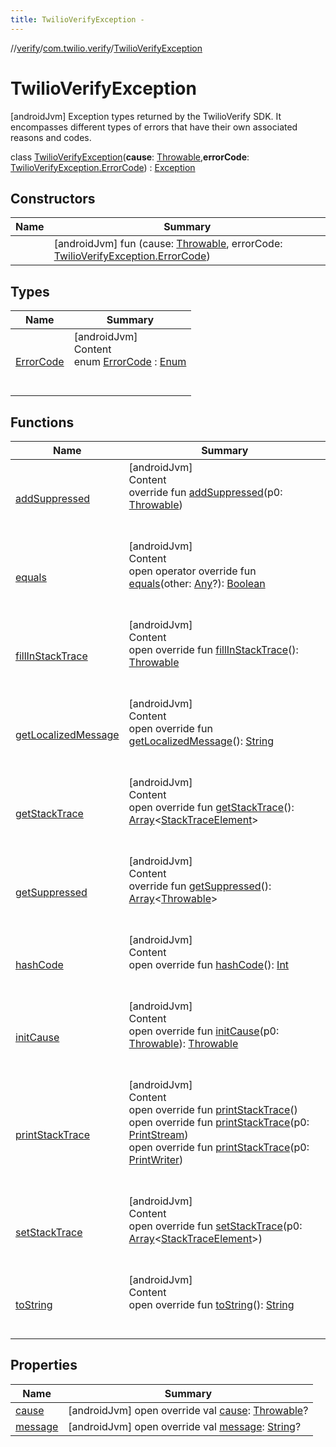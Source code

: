 ```yaml
---
title: TwilioVerifyException -
---
```

//[verify](../../index.md)/[com.twilio.verify](../index.md)/[TwilioVerifyException](index.md)



# TwilioVerifyException  
 [androidJvm] Exception types returned by the TwilioVerify SDK. It encompasses different types of errors that have their own associated reasons and codes.  
  
class [TwilioVerifyException](index.md)(**cause**: [Throwable](https://kotlinlang.org/api/latest/jvm/stdlib/kotlin/-throwable/index.html),**errorCode**: [TwilioVerifyException.ErrorCode](-error-code/index.md)) : [Exception](https://developer.android.com/reference/java/lang/Exception.html)   


## Constructors  
  
|  Name|  Summary| 
|---|---|
| [<init>](-init-.md)|  [androidJvm] fun [<init>](-init-.md)(cause: [Throwable](https://kotlinlang.org/api/latest/jvm/stdlib/kotlin/-throwable/index.html), errorCode: [TwilioVerifyException.ErrorCode](-error-code/index.md))   <br>


## Types  
  
|  Name|  Summary| 
|---|---|
| [ErrorCode](-error-code/index.md)| [androidJvm]  <br>Content  <br>enum [ErrorCode](-error-code/index.md) : [Enum](https://kotlinlang.org/api/latest/jvm/stdlib/kotlin/-enum/index.html)  <br><br><br>


## Functions  
  
|  Name|  Summary| 
|---|---|
| [addSuppressed](https://kotlinlang.org/api/latest/jvm/stdlib/kotlin/-throwable/add-suppressed.html)| [androidJvm]  <br>Content  <br>override fun [addSuppressed](https://kotlinlang.org/api/latest/jvm/stdlib/kotlin/-throwable/add-suppressed.html)(p0: [Throwable](https://kotlinlang.org/api/latest/jvm/stdlib/kotlin/-throwable/index.html))  <br><br><br>
| [equals](https://kotlinlang.org/api/latest/jvm/stdlib/kotlin/-any/equals.html)| [androidJvm]  <br>Content  <br>open operator override fun [equals](https://kotlinlang.org/api/latest/jvm/stdlib/kotlin/-any/equals.html)(other: [Any](https://kotlinlang.org/api/latest/jvm/stdlib/kotlin/-any/index.html)?): [Boolean](https://kotlinlang.org/api/latest/jvm/stdlib/kotlin/-boolean/index.html)  <br><br><br>
| [fillInStackTrace](https://kotlinlang.org/api/latest/jvm/stdlib/kotlin/-throwable/fill-in-stack-trace.html)| [androidJvm]  <br>Content  <br>open override fun [fillInStackTrace](https://kotlinlang.org/api/latest/jvm/stdlib/kotlin/-throwable/fill-in-stack-trace.html)(): [Throwable](https://kotlinlang.org/api/latest/jvm/stdlib/kotlin/-throwable/index.html)  <br><br><br>
| [getLocalizedMessage](https://kotlinlang.org/api/latest/jvm/stdlib/kotlin/-throwable/get-localized-message.html)| [androidJvm]  <br>Content  <br>open override fun [getLocalizedMessage](https://kotlinlang.org/api/latest/jvm/stdlib/kotlin/-throwable/get-localized-message.html)(): [String](https://kotlinlang.org/api/latest/jvm/stdlib/kotlin/-string/index.html)  <br><br><br>
| [getStackTrace](https://kotlinlang.org/api/latest/jvm/stdlib/kotlin/-throwable/get-stack-trace.html)| [androidJvm]  <br>Content  <br>open override fun [getStackTrace](https://kotlinlang.org/api/latest/jvm/stdlib/kotlin/-throwable/get-stack-trace.html)(): [Array](https://kotlinlang.org/api/latest/jvm/stdlib/kotlin/-array/index.html)<[StackTraceElement](https://developer.android.com/reference/java/lang/StackTraceElement.html)>  <br><br><br>
| [getSuppressed](https://kotlinlang.org/api/latest/jvm/stdlib/kotlin/-throwable/get-suppressed.html)| [androidJvm]  <br>Content  <br>override fun [getSuppressed](https://kotlinlang.org/api/latest/jvm/stdlib/kotlin/-throwable/get-suppressed.html)(): [Array](https://kotlinlang.org/api/latest/jvm/stdlib/kotlin/-array/index.html)<[Throwable](https://kotlinlang.org/api/latest/jvm/stdlib/kotlin/-throwable/index.html)>  <br><br><br>
| [hashCode](https://kotlinlang.org/api/latest/jvm/stdlib/kotlin/-any/hash-code.html)| [androidJvm]  <br>Content  <br>open override fun [hashCode](https://kotlinlang.org/api/latest/jvm/stdlib/kotlin/-any/hash-code.html)(): [Int](https://kotlinlang.org/api/latest/jvm/stdlib/kotlin/-int/index.html)  <br><br><br>
| [initCause](https://kotlinlang.org/api/latest/jvm/stdlib/kotlin/-throwable/init-cause.html)| [androidJvm]  <br>Content  <br>open override fun [initCause](https://kotlinlang.org/api/latest/jvm/stdlib/kotlin/-throwable/init-cause.html)(p0: [Throwable](https://kotlinlang.org/api/latest/jvm/stdlib/kotlin/-throwable/index.html)): [Throwable](https://kotlinlang.org/api/latest/jvm/stdlib/kotlin/-throwable/index.html)  <br><br><br>
| [printStackTrace](https://kotlinlang.org/api/latest/jvm/stdlib/kotlin/-throwable/print-stack-trace.html)| [androidJvm]  <br>Content  <br>open override fun [printStackTrace](https://kotlinlang.org/api/latest/jvm/stdlib/kotlin/-throwable/print-stack-trace.html)()  <br>open override fun [printStackTrace](https://kotlinlang.org/api/latest/jvm/stdlib/kotlin/-throwable/print-stack-trace.html)(p0: [PrintStream](https://developer.android.com/reference/java/io/PrintStream.html))  <br>open override fun [printStackTrace](https://kotlinlang.org/api/latest/jvm/stdlib/kotlin/-throwable/print-stack-trace.html)(p0: [PrintWriter](https://developer.android.com/reference/java/io/PrintWriter.html))  <br><br><br>
| [setStackTrace](https://kotlinlang.org/api/latest/jvm/stdlib/kotlin/-throwable/set-stack-trace.html)| [androidJvm]  <br>Content  <br>open override fun [setStackTrace](https://kotlinlang.org/api/latest/jvm/stdlib/kotlin/-throwable/set-stack-trace.html)(p0: [Array](https://kotlinlang.org/api/latest/jvm/stdlib/kotlin/-array/index.html)<[StackTraceElement](https://developer.android.com/reference/java/lang/StackTraceElement.html)>)  <br><br><br>
| [toString](https://kotlinlang.org/api/latest/jvm/stdlib/kotlin/-any/to-string.html)| [androidJvm]  <br>Content  <br>open override fun [toString](https://kotlinlang.org/api/latest/jvm/stdlib/kotlin/-any/to-string.html)(): [String](https://kotlinlang.org/api/latest/jvm/stdlib/kotlin/-string/index.html)  <br><br><br>


## Properties  
  
|  Name|  Summary| 
|---|---|
| [cause](index.md#com.twilio.verify/TwilioVerifyException/cause/#/PointingToDeclaration/)|  [androidJvm] open override val [cause](index.md#com.twilio.verify/TwilioVerifyException/cause/#/PointingToDeclaration/): [Throwable](https://kotlinlang.org/api/latest/jvm/stdlib/kotlin/-throwable/index.html)?   <br>
| [message](index.md#com.twilio.verify/TwilioVerifyException/message/#/PointingToDeclaration/)|  [androidJvm] open override val [message](index.md#com.twilio.verify/TwilioVerifyException/message/#/PointingToDeclaration/): [String](https://kotlinlang.org/api/latest/jvm/stdlib/kotlin/-string/index.html)?   <br>

